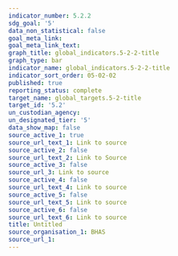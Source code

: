 ```yaml
---
indicator_number: 5.2.2
sdg_goal: '5'
data_non_statistical: false
goal_meta_link: 
goal_meta_link_text: 
graph_title: global_indicators.5-2-2-title
graph_type: bar
indicator_name: global_indicators.5-2-2-title
indicator_sort_order: 05-02-02
published: true
reporting_status: complete
target_name: global_targets.5-2-title
target_id: '5.2'
un_custodian_agency:
un_designated_tier: '5'
data_show_map: false
source_active_1: true
source_url_text_1: Link to source
source_active_2: false
source_url_text_2: Link to Source
source_active_3: false
source_url_3: Link to source
source_active_4: false
source_url_text_4: Link to source
source_active_5: false
source_url_text_5: Link to source
source_active_6: false
source_url_text_6: Link to source
title: Untitled
source_organisation_1: BHAS 
source_url_1: 
---
```

